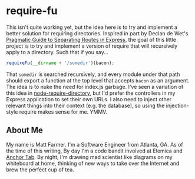 # require-fu

This isn't quite working yet, but the idea here is to try and implement a better solution
for requiring directories. Inspired in part by Declan de Wet's [Pragmatic Guide to Separating
Routes in Express](http://declandewet.com/blog/a-pragmatic-guide-to-separating-routes-in-express.html),
the goal of this little project is to try and implement a version of require that will recursively
apply to a directory. Such that if you say...

```javascript
requireFu(__dirname + '/somedir')(bacon);
```

That `somedir` is searched recursively, and every module under that path should export a function at the
top level that accepts `bacon` as an argument. The idea is to nuke the need for index.js garbage. I've seen
a variation of this idea in [node-require-directory](https://github.com/TroyGoode/node-require-directory),
but I'd prefer the controllers in my Express application to set their own URLs. I also need to inject other
relevant things into their context (e.g. the database), so using the injection-style require makes sense for
me. YMMV.

## About Me

My name is Matt Farmer. I'm a Software Engineer from Atlanta, GA. As of the time of this writing, By day I'm
a code bandit involved at Elemica and [Anchor Tab](http://acnhortab.com). By night, I'm drawing mad scientist
like diagrams on my whiteboard at home, thinking of new ways to take over the Internet and brew the perfect
cup of tea.
